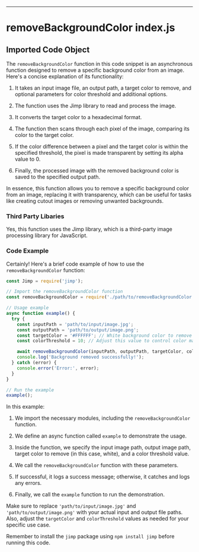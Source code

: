 

  

  

  
---
# removeBackgroundColor index.js
## Imported Code Object
The `removeBackgroundColor` function in this code snippet is an asynchronous function designed to remove a specific background color from an image. Here's a concise explanation of its functionality:

1. It takes an input image file, an output path, a target color to remove, and optional parameters for color threshold and additional options.

2. The function uses the Jimp library to read and process the image.

3. It converts the target color to a hexadecimal format.

4. The function then scans through each pixel of the image, comparing its color to the target color.

5. If the color difference between a pixel and the target color is within the specified threshold, the pixel is made transparent by setting its alpha value to 0.

6. Finally, the processed image with the removed background color is saved to the specified output path.

In essence, this function allows you to remove a specific background color from an image, replacing it with transparency, which can be useful for tasks like creating cutout images or removing unwanted backgrounds.

### Third Party Libaries

Yes, this function uses the Jimp library, which is a third-party image processing library for JavaScript.

### Code Example

Certainly! Here's a brief code example of how to use the `removeBackgroundColor` function:

```javascript
const Jimp = require('jimp');

// Import the removeBackgroundColor function
const removeBackgroundColor = require('./path/to/removeBackgroundColor');

// Usage example
async function example() {
  try {
    const inputPath = 'path/to/input/image.jpg';
    const outputPath = 'path/to/output/image.png';
    const targetColor = '#FFFFFF'; // White background color to remove
    const colorThreshold = 10; // Adjust this value to control color matching tolerance

    await removeBackgroundColor(inputPath, outputPath, targetColor, colorThreshold);
    console.log('Background removed successfully!');
  } catch (error) {
    console.error('Error:', error);
  }
}

// Run the example
example();
```

In this example:

1. We import the necessary modules, including the `removeBackgroundColor` function.

2. We define an async function called `example` to demonstrate the usage.

3. Inside the function, we specify the input image path, output image path, target color to remove (in this case, white), and a color threshold value.

4. We call the `removeBackgroundColor` function with these parameters.

5. If successful, it logs a success message; otherwise, it catches and logs any errors.

6. Finally, we call the `example` function to run the demonstration.

Make sure to replace `'path/to/input/image.jpg'` and `'path/to/output/image.png'` with your actual input and output file paths. Also, adjust the `targetColor` and `colorThreshold` values as needed for your specific use case.

Remember to install the `jimp` package using `npm install jimp` before running this code.


  